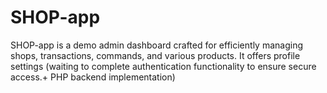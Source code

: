 # SHOP-app
SHOP-app is a demo admin dashboard crafted for efficiently managing shops, transactions, commands, and various products. It offers profile settings (waiting to complete  authentication functionality to ensure secure access.+ PHP backend implementation) 
